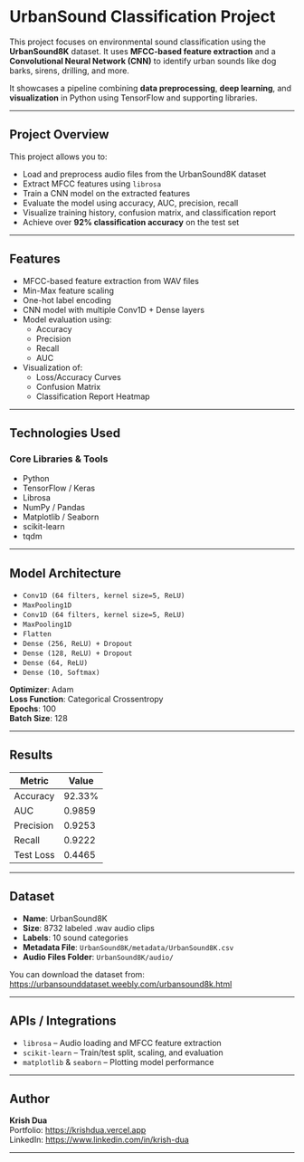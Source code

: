 # UrbanSound Classification Project

This project focuses on environmental sound classification using the **UrbanSound8K** dataset. It uses **MFCC-based feature extraction** and a **Convolutional Neural Network (CNN)** to identify urban sounds like dog barks, sirens, drilling, and more.

It showcases a pipeline combining **data preprocessing**, **deep learning**, and **visualization** in Python using TensorFlow and supporting libraries.

---

## Project Overview

This project allows you to:

- Load and preprocess audio files from the UrbanSound8K dataset
- Extract MFCC features using `librosa`
- Train a CNN model on the extracted features
- Evaluate the model using accuracy, AUC, precision, recall
- Visualize training history, confusion matrix, and classification report
- Achieve over **92% classification accuracy** on the test set

---

## Features

- MFCC-based feature extraction from WAV files
- Min-Max feature scaling
- One-hot label encoding
- CNN model with multiple Conv1D + Dense layers
- Model evaluation using:
  - Accuracy
  - Precision
  - Recall
  - AUC
- Visualization of:
  - Loss/Accuracy Curves
  - Confusion Matrix
  - Classification Report Heatmap

---

## Technologies Used

### Core Libraries & Tools

- Python
- TensorFlow / Keras
- Librosa
- NumPy / Pandas
- Matplotlib / Seaborn
- scikit-learn
- tqdm

---

## Model Architecture

- `Conv1D (64 filters, kernel size=5, ReLU)`
- `MaxPooling1D`
- `Conv1D (64 filters, kernel size=5, ReLU)`
- `MaxPooling1D`
- `Flatten`
- `Dense (256, ReLU) + Dropout`
- `Dense (128, ReLU) + Dropout`
- `Dense (64, ReLU)`
- `Dense (10, Softmax)`

**Optimizer**: Adam  
**Loss Function**: Categorical Crossentropy  
**Epochs**: 100  
**Batch Size**: 128

---

## Results

| Metric       | Value         |
|--------------|---------------|
| Accuracy     | 92.33%        |
| AUC          | 0.9859        |
| Precision    | 0.9253        |
| Recall       | 0.9222        |
| Test Loss    | 0.4465        |

---

## Dataset

- **Name**: UrbanSound8K  
- **Size**: 8732 labeled .wav audio clips  
- **Labels**: 10 sound categories  
- **Metadata File**: `UrbanSound8K/metadata/UrbanSound8K.csv`  
- **Audio Files Folder**: `UrbanSound8K/audio/`

You can download the dataset from:  
https://urbansounddataset.weebly.com/urbansound8k.html

---

## APIs / Integrations

- `librosa` – Audio loading and MFCC feature extraction  
- `scikit-learn` – Train/test split, scaling, and evaluation  
- `matplotlib` & `seaborn` – Plotting model performance  

---

## Author

**Krish Dua**  
Portfolio: https://krishdua.vercel.app  
LinkedIn: https://www.linkedin.com/in/krish-dua

---

